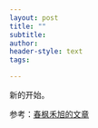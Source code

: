 ```yaml
---
layout: post
title: ""
subtitle: 
author:
header-style: text
tags:

---
```


新的开始。

参考：[春枫禾旭的文章](https://zhuanlan.zhihu.com/p/641525444)
